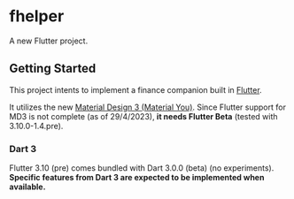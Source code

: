 # fhelper

A new Flutter project.

## Getting Started

This project intents to implement a finance companion built in [Flutter](flutter.dev).

It utilizes the new [Material Design 3 (Material You)](m3.material.io).
Since Flutter support for MD3 is not complete (as of 29/4/2023), **it needs Flutter Beta** (tested with 3.10.0-1.4.pre). 

### Dart 3

Flutter 3.10 (pre) comes bundled with Dart 3.0.0 (beta) (no experiments).
**Specific features from Dart 3 are expected to be implemented when available.**
